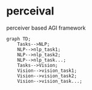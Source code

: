 # perceival
perceiver based AGI framework

```mermaid
graph TD;
    Tasks-->NLP;
    NLP-->nlp_task1;
    NLP-->nlp_task2;
    NLP-->nlp_task...;
    Tasks-->Vision;
    Vision-->vision_task1;
    Vision-->vision_task2;
    Vision-->vision_task...;
```
